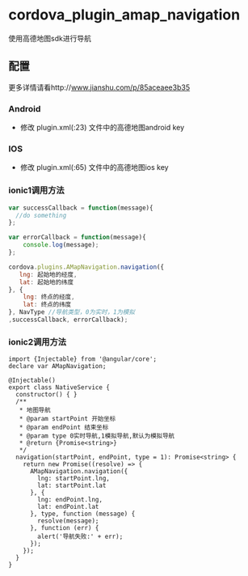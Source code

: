 # cordova_plugin_amap_navigation

使用高德地图sdk进行导航
## 配置
更多详情请看http://www.jianshu.com/p/85aceaee3b35
### Android

*  修改 plugin.xml(:23) 文件中的高德地图android key
        <preference name="amapapikey" value="这里填您申请的高德地图ios key"/>

### IOS

*  修改 plugin.xml(:65) 文件中的高德地图ios key
        <meta-data android:name="com.amap.api.v2.apikey" android:value="这里填您申请的高德地图android key"/>

### ionic1调用方法

```js
var successCallback = function(message){
  //do something
};

var errorCallback = function(message){
    console.log(message);
};

cordova.plugins.AMapNavigation.navigation({
   lng: 起始地的经度,
   lat: 起始地的纬度
}, {
    lng: 终点的经度,
    lat: 终点的纬度
}, NavType //导航类型，0为实时，1为模拟
,successCallback, errorCallback);

```

### ionic2调用方法

```
import {Injectable} from '@angular/core';
declare var AMapNavigation;

@Injectable()
export class NativeService {
  constructor() { }
  /**
   * 地图导航
   * @param startPoint 开始坐标
   * @param endPoint 结束坐标
   * @param type 0实时导航,1模拟导航,默认为模拟导航
   * @return {Promise<string>}
   */
  navigation(startPoint, endPoint, type = 1): Promise<string> {
    return new Promise((resolve) => {
      AMapNavigation.navigation({
        lng: startPoint.lng,
        lat: startPoint.lat
      }, {
        lng: endPoint.lng,
        lat: endPoint.lat
      }, type, function (message) {
        resolve(message);
      }, function (err) {
        alert('导航失败:' + err);
      });
    });
  }
}

```